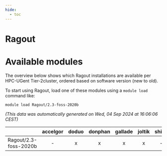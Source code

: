```yaml
---
hide:
  - toc
---
```


Ragout
======

# Available modules


The overview below shows which Ragout installations are available per HPC-UGent Tier-2cluster, ordered based on software version (new to old).

To start using Ragout, load one of these modules using a `module load` command like:

```shell
module load Ragout/2.3-foss-2020b
```

*(This data was automatically generated on Wed, 04 Sep 2024 at 16:06:06 CEST)*  

| |accelgor|doduo|donphan|gallade|joltik|shinx|skitty|
| :---: | :---: | :---: | :---: | :---: | :---: | :---: | :---: |
|Ragout/2.3-foss-2020b|-|x|x|x|x|-|x|
